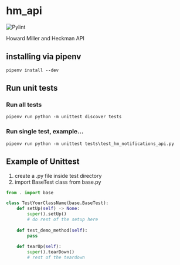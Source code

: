# hm_api
![Pylint](https://github.com/Howard-Miller-Hekman/hm_api/workflows/Pylint/badge.svg)

Howard Miller and Heckman API



## installing via pipenv
```
pipenv install --dev
```

## Run unit tests

### Run all tests

```
pipenv run python -m unittest discover tests
```

### Run single test, example...

```
pipenv run python -m unittest tests\test_hm_notifications_api.py
```

## Example of Unittest
1. create a .py file inside test directory
2. import BaseTest class from base.py
```python
from . import base

class TestYourClassName(base.BaseTest):   
    def setUp(self) -> None:
        super().setUp()
        # do rest of the setup here
        
    def test_demo_method(self):
        pass
        
    def tearUp(self):
        super().tearDown()
        # rest of the teardown
```